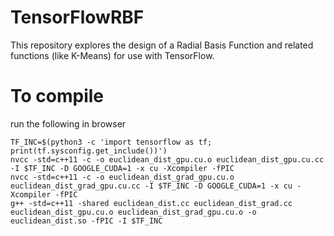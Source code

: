 # TensorFlowRBF
This repository explores the design of a Radial Basis Function and related functions (like K-Means) for use with TensorFlow.

# To compile
run the following in browser

    TF_INC=$(python3 -c 'import tensorflow as tf; print(tf.sysconfig.get_include())')
    nvcc -std=c++11 -c -o euclidean_dist_gpu.cu.o euclidean_dist_gpu.cu.cc -I $TF_INC -D GOOGLE_CUDA=1 -x cu -Xcompiler -fPIC
    nvcc -std=c++11 -c -o euclidean_dist_grad_gpu.cu.o euclidean_dist_grad_gpu.cu.cc -I $TF_INC -D GOOGLE_CUDA=1 -x cu -Xcompiler -fPIC
    g++ -std=c++11 -shared euclidean_dist.cc euclidean_dist_grad.cc euclidean_dist_gpu.cu.o euclidean_dist_grad_gpu.cu.o -o euclidean_dist.so -fPIC -I $TF_INC
